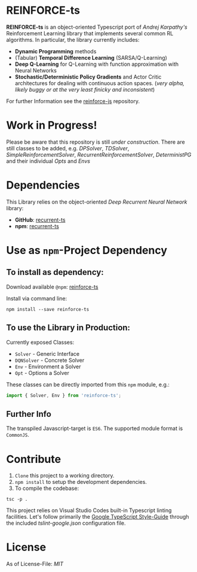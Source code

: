 # REINFORCE-ts
**REINFORCE-ts** is an object-oriented Typescript port of _Andrej Karpathy's_ Reinforcement Learning library that implements several common RL algorithms.
In particular, the library currently includes:

* **Dynamic Programming** methods
* (Tabular) **Temporal Difference Learning** (SARSA/Q-Learning)
* **Deep Q-Learning** for Q-Learning with function approximation with Neural Networks
* **Stochastic/Deterministic Policy Gradients** and Actor Critic architectures for dealing with continuous action spaces. (_very alpha, likely buggy or at the very least finicky and inconsistent_)

For further Information see the [reinforce-js](https://github.com/karpathy/reinforcejs) repository.

# Work in Progress!
Please be aware that this repository is still _under construction_.
There are still classes to be added, e.g. *DPSolver*, *TDSolver*, *SimpleReinforcementSolver*, *RecurrentReinforcementSolver*, *DeterministPG* and their individual *Opts* and *Envs*

# Dependencies

This Library relies on the object-oriented _Deep Recurrent Neural Network_ library:

* **GitHub**: [recurrent-ts](https://github.com/mvrahden/recurrent-ts)
* **npm**: [recurrent-ts](https://www.npmjs.com/package/recurrent-ts)

# Use as `npm`-Project Dependency

## To install as dependency:

Download available `@npm`: [reinforce-ts](https://www.npmjs.com/package/reinforce-ts)

Install via command line:

```
npm install --save reinforce-ts
```

## To use the Library in Production:

Currently exposed Classes:

* `Solver` - Generic Interface
* `DQNSolver` - Concrete Solver
* `Env` - Environment a Solver
* `Opt` - Options a Solver

These classes can be directly imported from this `npm` module, e.g.:
```typescript
import { Solver, Env } from 'reinforce-ts';
```

## Further Info

The transpiled Javascript-target is `ES6`. The supported module format is `CommonJS`.

# Contribute

1. `Clone` this project to a working directory.
2. `npm install` to setup the development dependencies.
3. To compile the codebase:

```
tsc -p .
```

This project relies on Visual Studio Codes built-in Typescript linting facilities. Let's follow primarily the [Google TypeScript Style-Guide](https://github.com/google/ts-style) through the included *tslint-google.json* configuration file.

# License

As of License-File: *MIT*
